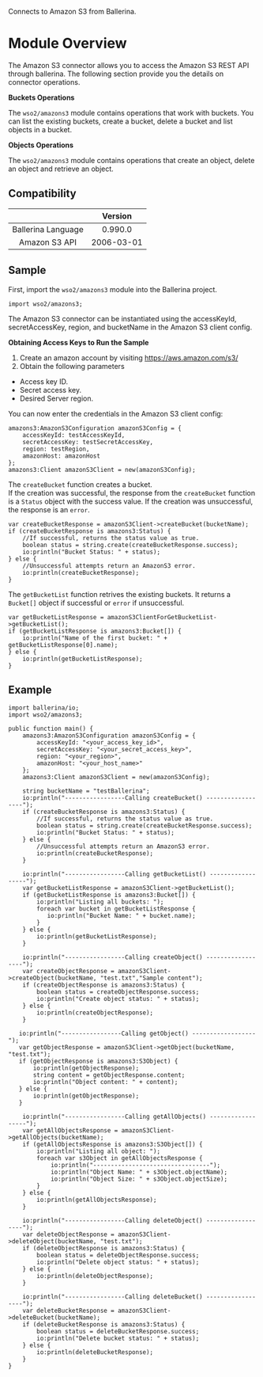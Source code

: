 Connects to Amazon S3 from Ballerina. 

# Module Overview

The Amazon S3 connector allows you to access the Amazon S3 REST API through ballerina. The following section provide you the details on connector operations.


**Buckets Operations**

The `wso2/amazons3` module contains operations that work with buckets. You can list the existing buckets, create a bucket,
delete a bucket and list objects in a bucket.

**Objects Operations**

The `wso2/amazons3` module contains operations that create an object, delete an object and retrieve an object.



## Compatibility
|                    |    Version     |  
|:------------------:|:--------------:|
| Ballerina Language |   0.990.0      |
| Amazon S3 API      |   2006-03-01   |


## Sample

First, import the `wso2/amazons3` module into the Ballerina project.

```ballerina
import wso2/amazons3;
```
    
The Amazon S3 connector can be instantiated using the accessKeyId, secretAccessKey, region, 
and bucketName in the Amazon S3 client config.

**Obtaining Access Keys to Run the Sample**

 1. Create an amazon account by visiting <https://aws.amazon.com/s3/>
 2. Obtain the following parameters
   * Access key ID.
   * Secret access key.
   * Desired Server region.


You can now enter the credentials in the Amazon S3 client config:
```ballerina
amazons3:AmazonS3Configuration amazonS3Config = {
    accessKeyId: testAccessKeyId,
    secretAccessKey: testSecretAccessKey,
    region: testRegion,
    amazonHost: amazonHost
};
amazons3:Client amazonS3Client = new(amazonS3Config);
```

The `createBucket` function creates a bucket.   
If the creation was successful, the response from the `createBucket` function is a `Status` object with the success value. If the creation was unsuccessful, the response is an `error`. 

```ballerina
var createBucketResponse = amazonS3Client->createBucket(bucketName);
if (createBucketResponse is amazons3:Status) {
    //If successful, returns the status value as true.
    boolean status = string.create(createBucketResponse.success);
    io:println("Bucket Status: " + status);
} else {
    //Unsuccessful attempts return an AmazonS3 error.
    io:println(createBucketResponse);
}

```

The `getBucketList` function retrives the existing buckets. It returns a `Bucket[]` object if successful or `error` if unsuccessful.

```ballerina
var getBucketListResponse = amazonS3ClientForGetBucketList->getBucketList();
if (getBucketListResponse is amazons3:Bucket[]) {
    io:println("Name of the first bucket: " + getBucketListResponse[0].name);
} else {
    io:println(getBucketListResponse);
}
```
## Example
```ballerina
import ballerina/io;
import wso2/amazons3;

public function main() {
    amazons3:AmazonS3Configuration amazonS3Config = {
        accessKeyId: "<your_access_key_id>",
        secretAccessKey: "<your_secret_access_key>",
        region: "<your_region>",
        amazonHost: "<your_host_name>"
    };
    amazons3:Client amazonS3Client = new(amazonS3Config);

    string bucketName = "testBallerina";
    io:println("-----------------Calling createBucket() ------------------");
    if (createBucketResponse is amazons3:Status) {
        //If successful, returns the status value as true.
        boolean status = string.create(createBucketResponse.success);
        io:println("Bucket Status: " + status);
    } else {
        //Unsuccessful attempts return an AmazonS3 error.
        io:println(createBucketResponse);
    }

    io:println("-----------------Calling getBucketList() ------------------");
    var getBucketListResponse = amazonS3Client->getBucketList();
    if (getBucketListResponse is amazons3:Bucket[]) {
        io:println("Listing all buckets: ");
        foreach var bucket in getBucketListResponse {
           io:println("Bucket Name: " + bucket.name);
        }
    } else {
        io:println(getBucketListResponse);
    }

    io:println("-----------------Calling createObject() ------------------");
    var createObjectResponse = amazonS3Client->createObject(bucketName, "test.txt","Sample content");
    if (createObjectResponse is amazons3:Status) {
        boolean status = createObjectResponse.success;
        io:println("Create object status: " + status);
    } else {
        io:println(createObjectResponse);
    }

   io:println("-----------------Calling getObject() ------------------");
   var getObjectResponse = amazonS3Client->getObject(bucketName, "test.txt");
   if (getObjectResponse is amazons3:S3Object) {
       io:println(getObjectResponse);
       string content = getObjectResponse.content;
       io:println("Object content: " + content);
   } else {
       io:println(getObjectResponse);
   }

    io:println("-----------------Calling getAllObjects() ------------------");
    var getAllObjectsResponse = amazonS3Client->getAllObjects(bucketName);
    if (getAllObjectsResponse is amazons3:S3Object[]) {
        io:println("Listing all object: ");
        foreach var s3Object in getAllObjectsResponse {
            io:println("---------------------------------");
            io:println("Object Name: " + s3Object.objectName);
            io:println("Object Size: " + s3Object.objectSize);
        }
    } else {
        io:println(getAllObjectsResponse);
    }

    io:println("-----------------Calling deleteObject() ------------------");
    var deleteObjectResponse = amazonS3Client->deleteObject(bucketName, "test.txt");
    if (deleteObjectResponse is amazons3:Status) {
        boolean status = deleteObjectResponse.success;
        io:println("Delete object status: " + status);
    } else {
        io:println(deleteObjectResponse);
    }

    io:println("-----------------Calling deleteBucket() ------------------");
    var deleteBucketResponse = amazonS3Client->deleteBucket(bucketName);
    if (deleteBucketResponse is amazons3:Status) {
        boolean status = deleteBucketResponse.success;
        io:println("Delete bucket status: " + status);
    } else {
        io:println(deleteBucketResponse);
    }
}
```
